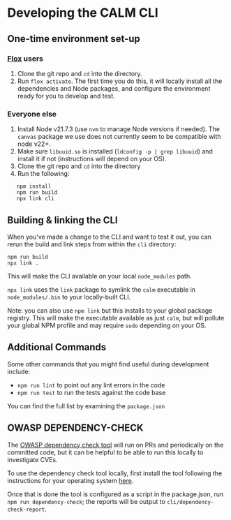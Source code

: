 # Developing the CALM CLI

## One-time environment set-up

### [Flox](https://flox.dev) users

  1. Clone the git repo and `cd` into the directory.
  1. Run `flox activate`.  The first time you do this, it will locally install all the dependencies and Node packages, and configure the environment ready for you to develop and test.


### Everyone else

  1. Install Node v21.7.3 (use `nvm` to manage Node versions if needed).  The `canvas` package we use does not currently seem to be compatible with node v22+.
  1. Make sure `libuuid.so` is installed (`ldconfig -p | grep libuuid`) and install it if not (instructions will depend on your OS).
  1. Clone the git repo and `cd` into the directory
  1. Run the following:
  ```shell
     npm install
     npm run build
     npx link cli
  ```

## Building & linking the CLI

When you've made a change to the CLI and want to test it out, you can rerun the build and link steps from within the `cli` directory:

```shell
npm run build
npx link .
```

This will make the CLI available on your local `node_modules` path.

`npx link` uses the `link` package to symlink the `calm` executable in `node_modules/.bin` to your locally-built CLI.

Note: you can also use `npm link` but this installs to your global package registry.
This will make the executable available as just `calm`, but will pollute your global NPM profile and may require `sudo` depending on your OS.

## Additional Commands

Some other commands that you might find useful during development include:

- `npm run lint` to point out any lint errors in the code
- `npm run test` to run the tests against the code base

You can find the full list by examining the `package.json`

## OWASP DEPENDENCY-CHECK
The [OWASP dependency check tool](https://jeremylong.github.io/DependencyCheck/) will run on PRs and periodically on the committed code, but it can be helpful to be able to run this locally to investigate CVEs.

To use the dependency check tool locally, first install the tool following the instructions for your operating system [here](https://jeremylong.github.io/DependencyCheck/dependency-check-cli/index.html).

Once that is done the tool is configured as a script in the package.json, run `npm run dependency-check`; the reports will be output to `cli/dependency-check-report`.